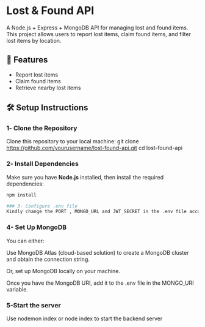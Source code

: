 # Lost & Found API

A Node.js + Express + MongoDB API for managing lost and found items. This project allows users to report lost items, claim found items, and filter lost items by location.

## 🚀 Features

- Report lost items
- Claim found items
- Retrieve nearby lost items

## 🛠️ Setup Instructions

### 1️- Clone the Repository

Clone this repository to your local machine:
git clone https://github.com/yourusername/lost-found-api.git
cd lost-found-api

### 2️- Install Dependencies

Make sure you have **Node.js** installed, then install the required dependencies:

```bash
npm install

### 3- Configure .env file
Kindly change the PORT , MONGO_URL and JWT_SECRET in the .env file according to your needs
```

### 4- Set Up MongoDB

You can either:

Use MongoDB Atlas (cloud-based solution) to create a MongoDB cluster and obtain the connection string.

Or, set up MongoDB locally on your machine.

Once you have the MongoDB URI, add it to the .env file in the MONGO_URI variable.

### 5-Start the server

Use nodemon index or node index to start the backend server
